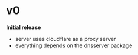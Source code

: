 # v0

**Initial release**

-   server uses cloudflare as a proxy server
-   everything depends on the dnsserver package
